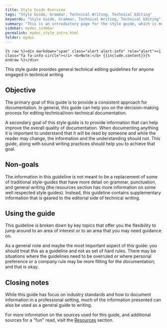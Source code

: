 ```yaml
---
title: Style Guide Overview
tags: "Style Guide, Grammar, Technical Writing, Technical Editing"
keywords: "Style Guide, Grammar, Technical Writing, Technical Editing"
summary: "This is an introductory page for the style guide, which is meant to be used across most, if not all, industries where documentation is needed."
sidebar: mydoc_sidebar
permalink: mydoc_style_intro.html
folder: mydoc
---
```

```
{% raw %}<div markdown="span" class="alert alert-info" role="alert"><i class="fa fa-info-circle"></i> <b>Note:</b> {{include.content}}{% endraw %}</div>
```

This style guide provides general technical editing guidelines for anyone engaged in technical writing

## Objective

The primary goal of this guide is to provide a consistent approach for documentation. In general, this guide can help you on the decision-making process for editing technical/non-technical documentation.

A secondary goal of this style guide is to provide information that can help improve the overall quality of documentation. When documenting anything it is important to understand that it will be read by someone and while the reader may change, the information and the understanding should not. This guide, along with sound writing practices should help you to achieve that goal.

## Non-goals

The information in this guideline is not meant to be a replacement of some of traditional style-guides that have more detail on grammar, punctuation, and general writing (the resources section has more information on some well respected style guides). Instead, this guideline contains supplementary information that is geared to the editorial side of technical writing.

## Using the guide

This guideline is broken down by key topics that offer you the flexibility to jump around to an area of interest or to an area that you may need guidance on.

As a general note and maybe the most important aspect of this guide: you should treat this as a guideline and not as set of hard rules. There may be situations where the guidelines need to be overruled or where personal preference or a company rule may be more fitting for the documentation; and that is okay.

## Closing notes

While this guide has focus on industry standards and how to document information in a professional setting, much of the information presented can also be used as a general guide to writing.

For more information on the sources used for this guide, and additional sources for a "fun" read, visit the [Resources]() section.

